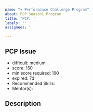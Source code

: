 ```yaml
---
name: "✈️ Performance Challenge Program"
about: PCP Season1 Program
title: 'PCP: '
labels: ''
assignees: ''

---
```


## PCP Issue

- difficult: medium
- score: 150
- min score required: 100
- expired: 7d
- Recommended Skills:
- Mentor(s):

## Description

<!-- Add issue description here -->
